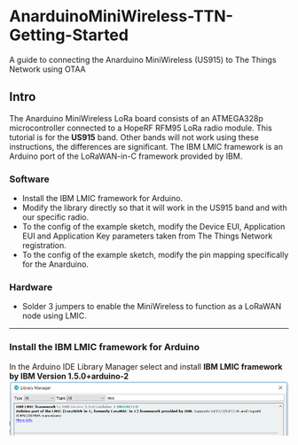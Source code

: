# AnarduinoMiniWireless-TTN-Getting-Started
A guide to connecting the Anarduino MiniWireless (US915) to The Things Network using OTAA

## Intro
The Anarduino MiniWireless LoRa board consists of an ATMEGA328p microcontroller connected to a HopeRF RFM95 LoRa radio module. This tutorial is for the **US915** band. Other bands will not work using these instructions, the differences are significant.
The IBM LMIC framework is an Arduino port of the LoRaWAN-in-C framework provided by IBM.

### Software
* Install the IBM LMIC framework for Arduino.
* Modify the library directly so that it will work in the US915 band and with our specific radio.
* To the config of the example sketch, modify the Device EUI, Application EUI and Application Key parameters taken from The Things Network registration.
* To the config of the example sketch, modify the pin mapping specifically for the Anarduino.
### Hardware
* Solder 3 jumpers to enable the MiniWireless to function as a LoRaWAN node using LMIC.
---
### Install the IBM LMIC framework for Arduino
In the Arduino IDE Library Manager select and install **IBM LMIC framework by IBM Version 1.5.0+arduino-2**
![Library Screenshot](https://github.com/bborncr/AnarduinoMiniWireless-TTN-Getting-Started/blob/master/images/lmic-library.PNG)
